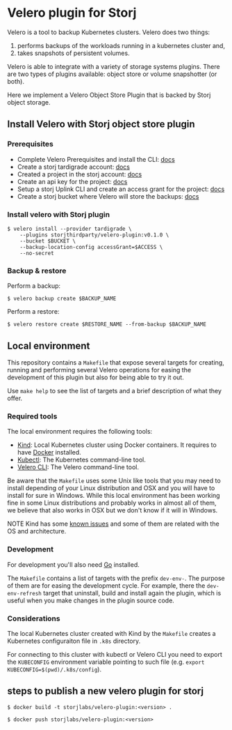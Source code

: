 # Velero plugin for Storj

Velero is a tool to backup Kubernetes clusters. Velero does two things:

1. performs backups of the workloads running in a kubernetes cluster and,
1. takes snapshots of persistent volumes.

Velero is able to integrate with a variety of storage systems plugins. There are two types of plugins available: object store or volume snapshotter (or both).

Here we implement a Velero Object Store Plugin that is backed by Storj object storage.

## Install Velero with Storj object store plugin

### Prerequisites

- Complete Velero Prerequisites and install the CLI: [docs](https://velero.io/docs/master/basic-install/)
- Create a storj tardigrade account: [docs](https://tardigrade.io/signup/)
- Created a project in the storj account: [docs](https://documentation.tardigrade.io/getting-started/uploading-your-first-object/create-a-project)
- Create an api key for the project: [docs](https://documentation.tardigrade.io/getting-started/uploading-your-first-object/create-an-api-key)
- Setup a storj Uplink CLI and create an access grant for the project: [docs](https://documentation.tardigrade.io/getting-started/uploading-your-first-object/set-up-uplink-cli)
- Create a storj bucket where Velero will store the backups: [docs](https://documentation.tardigrade.io/getting-started/uploading-your-first-object/create-a-bucket)

### Install velero with Storj plugin

```
$ velero install --provider tardigrade \
    --plugins storjthirdparty/velero-plugin:v0.1.0 \
    --bucket $BUCKET \
    --backup-location-config accessGrant=$ACCESS \
    --no-secret
```

### Backup & restore

Perform a backup:

```
$ velero backup create $BACKUP_NAME
```

Perform a restore:

```
$ velero restore create $RESTORE_NAME --from-backup $BACKUP_NAME
```

## Local environment

This repository contains a `Makefile` that expose several targets for creating, running and performing several Velero operations for easing the development of this plugin but also for being able to try it out.

Use `make help` to see the list of targets and a brief description of what they offer.


### Required tools

The local environment requires the following tools:

* [Kind](https://kind.sigs.k8s.io/): Local Kubernetes cluster using Docker containers. It requires to have [Docker](https://www.docker.com/products/docker-desktop) installed.
* [Kubectl](https://kubernetes.io/docs/tasks/tools/install-kubectl/): The Kubernetes command-line tool.
* [Velero CLI](https://velero.io/docs/v1.4/basic-install/): The Velero command-line tool.

Be aware that the `Makefile` uses some Unix like tools that you may need to install depending of your Linux distribution and OSX and you will have to install for sure in Windows. While this local environment has been working fine in some Linux distributions and probably works in almost all of them, we believe that also works in OSX but we don't know if it will in Windows.

NOTE Kind has some [known issues](https://kind.sigs.k8s.io/docs/user/known-issues/) and some of them are related with the OS and architecture.


### Development

For development you'll also need [Go](https://golang.org/) installed.

The `Makefile` contains a list of targets with the prefix `dev-env-`. The purpose of them are for easing the development cycle. For example, there the `dev-env-refresh` target that uninstall, build and install again the plugin, which is useful when you make changes in the plugin source code.


### Considerations

The local Kubernetes cluster created with Kind by the `Makefile` creates a Kubernetes configuraiton file in `.k8s` directory.

For connecting to this cluster with kubectl or Velero CLI you need to export the `KUBECONFIG` environment variable pointing to such file (e.g. `export KUBECONFIG=$(pwd)/.k8s/config`).

## steps to publish a new velero plugin for storj

```
$ docker build -t storjlabs/velero-plugin:<version> .

$ docker push storjlabs/velero-plugin:<version>
```
